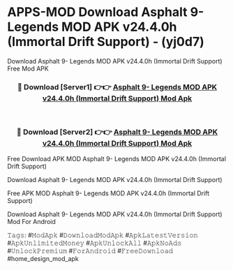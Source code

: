 # APPS-MOD Download Asphalt 9- Legends MOD APK v24.4.0h (Immortal Drift Support) - (yj0d7)
Download Asphalt 9- Legends MOD APK v24.4.0h (Immortal Drift Support) Free Mod APK

<div align="center">
<h3>🔴 Download [Server1] 👉👉 <a href="https://apk-comot.site?title=Asphalt_9-_Legends_MOD_APK_v24.4.0h_(Immortal_Drift_Support)">Asphalt 9- Legends MOD APK v24.4.0h (Immortal Drift Support) Mod Apk</a></h3><br>

<h3>🔴 Download [Server2] 👉👉 <a href="https://apk-comot.site?title=Asphalt_9-_Legends_MOD_APK_v24.4.0h_(Immortal_Drift_Support)">Asphalt 9- Legends MOD APK v24.4.0h (Immortal Drift Support) Mod Apk</a></h3>
</div>


Free Download APK MOD Asphalt 9- Legends MOD APK v24.4.0h (Immortal Drift Support)

Download Asphalt 9- Legends MOD APK v24.4.0h (Immortal Drift Support) 

Free APK MOD Asphalt 9- Legends MOD APK v24.4.0h (Immortal Drift Support) 

Download Asphalt 9- Legends MOD APK v24.4.0h (Immortal Drift Support) Mod For Android

𝚃𝚊𝚐𝚜: #𝙼𝚘𝚍𝙰𝚙𝚔 #𝙳𝚘𝚠𝚗𝚕𝚘𝚊𝚍𝙼𝚘𝚍𝙰𝚙𝚔 #𝙰𝚙𝚔𝙻𝚊𝚝𝚎𝚜𝚝𝚅𝚎𝚛𝚜𝚒𝚘𝚗 #𝙰𝚙𝚔𝚄𝚗𝚕𝚒𝚖𝚒𝚝𝚎𝚍𝙼𝚘𝚗𝚎𝚢 #𝙰𝚙𝚔𝚄𝚗𝚕𝚘𝚌𝚔𝙰𝚕𝚕 #𝙰𝚙𝚔𝙽𝚘𝙰𝚍𝚜 #𝚄𝚗𝚕𝚘𝚌𝚔𝙿𝚛𝚎𝚖𝚒𝚞𝚖 #𝙵𝚘𝚛𝙰𝚗𝚍𝚛𝚘𝚒𝚍 #𝙵𝚛𝚎𝚎𝙳𝚘𝚠𝚗𝚕𝚘𝚊𝚍 #home_design_mod_apk